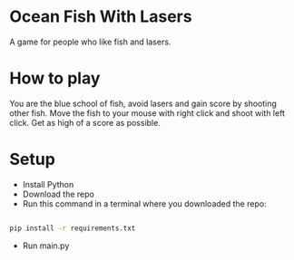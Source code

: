 ﻿# Ocean Fish With Lasers

A game for people who like fish and lasers.


# How to play

You are the blue school of fish, avoid lasers and gain score by shooting other fish. Move the fish to your mouse with right click and shoot with left click. Get as high of a score as possible.


# Setup

- Install Python
- Download the repo
- Run this command in a terminal where you downloaded the repo:

~~~bash

pip install -r requirements.txt

~~~

- Run main.py
